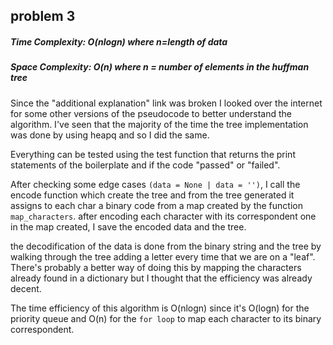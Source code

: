 
## problem 3
##### Time Complexity: O(nlogn) where n=length of data
##### Space Complexity: O(n) where n = number of elements in the huffman tree

Since the "additional explanation" link was broken I looked over the internet for some other versions of the pseudocode to better understand the algorithm. I've seen that the majority of the time the tree implementation was done by using heapq and so I did the same.

Everything can be tested using the test function that returns the print statements of the boilerplate and if the code "passed" or "failed".

After checking some edge cases `(data = None | data = '')`, I call the encode function which create the tree and from the tree generated it assigns to each char a binary code from a map created by the function `map_characters`. after encoding each character with its correspondent one in the map created, I save the encoded data and the tree.

the decodification of the data is done from the binary string and the tree by walking through the tree adding a letter every time that we are on a "leaf". There's probably a better way of doing this by mapping the characters already found in a dictionary but I thought that the efficiency was already decent.

The time efficiency of this algorithm is O(nlogn) since it's O(logn) for the priority queue and O(n) for the `for loop` to map each character to its binary correspondent.
